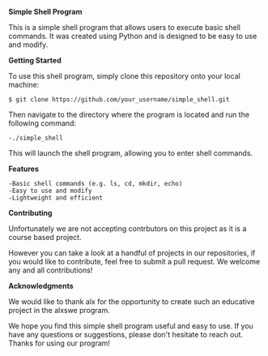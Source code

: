 **Simple Shell Program**

This is a simple shell program that allows users to execute basic shell commands. It was created using Python and is designed to be easy to use and modify.


**Getting Started**

To use this shell program, simply clone this repository onto your local machine:

	$ git clone https://github.com/your_username/simple_shell.git

Then navigate to the directory where the program is located and run the following command:


	-./simple_shell

This will launch the shell program, allowing you to enter shell commands.


**Features**

	-Basic shell commands (e.g. ls, cd, mkdir, echo)
	-Easy to use and modify
	-Lightweight and efficient


**Contributing**

Unfortunately we are not accepting contrbutors on this project as it is a course based project.

However you can take a look at a handful of projects in our repositories, if you would like to contribute, feel free to submit a pull request. We welcome any and all contributions!


**Acknowledgments**

We would like to thank alx for the opportunity to create such an educative project in the alxswe program.

We hope you find this simple shell program useful and easy to use. If you have any questions or suggestions, please don't hesitate to reach out. Thanks for using our program!

